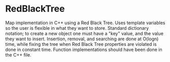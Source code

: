# RedBlackTree
Map implementation in C++ using a Red Black Tree.
Uses template variables so the user is flexible in what they want to store.
Standard dictionary notation; to create a new object one must have a "key" value, and the value they want to insert.
Insertion, removal, and searching are done at O(logn) time, while fixing the tree when Red Black Tree properties are violated is done in constant time.
Function implementations should have been done in the C++ file. 
